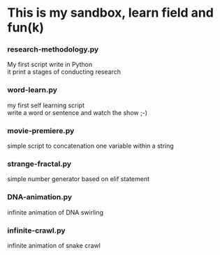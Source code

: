 # This is my sandbox, learn field and fun(k)

### research-methodology.py
My first script write in Python<br/>
it print a stages of conducting research

### word-learn.py
my first self learning script<br/>
write a word or sentence and watch the show ;-)

### movie-premiere.py
simple script to concatenation one variable within a string

### strange-fractal.py
simple number generator based on elif statement

### DNA-animation.py
infinite animation of DNA swirling

### infinite-crawl.py
infinite animation of snake crawl

